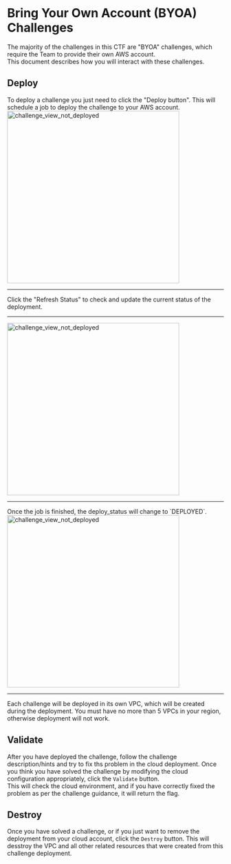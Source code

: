 <br>

# Bring Your Own Account (BYOA) Challenges
The majority of the challenges in this CTF are "BYOA" challenges, which require the Team to provide their own AWS account.  
This document describes how you will interact with these challenges.

## Deploy
To deploy a challenge you just need to click the "Deploy button". This will schedule a job to deploy the challenge to your AWS account.
<img src="/files/2541ad789c9551b9bde9e09f7ebcb379/challenge_view_not_deployed.png" alt="challenge_view_not_deployed" width="400"/>
<hr>
Click the "Refresh Status" to check and update the current status of the deployment.
<hr>
<img src="/files/93586947d8515678bbc9f221ca0e1e57/bcd_view_deploying.png" alt="challenge_view_not_deployed" width="400"/>
<hr>
Once the job is finished, the deploy_status will change to `DEPLOYED`.<br>
<img src="/files/73de2d9a6251f413eff261a0fb93006a/byoa_deployed.png" alt="challenge_view_not_deployed" width="400"/>
<hr>
Each challenge will be deployed in its own VPC, which will be created during the deployment. You must have no more than 5 VPCs in your region, otherwise deployment will not work.

## Validate
After you have deployed the challenge, follow the challenge description/hints and try to fix ths problem in the cloud deployment.
Once you think you have solved the challenge by modifying the cloud configuration appropriately, click the `Validate` button.  
This will check the cloud environment, and if you have correctly fixed the problem as per the challenge guidance, it will return the flag.

## Destroy
Once you have solved a challenge, or if you just want to remove the deployment from your cloud account, click the `Destroy` button.
This will desstroy the VPC and all other related resources that were created from this challenge deployment.

